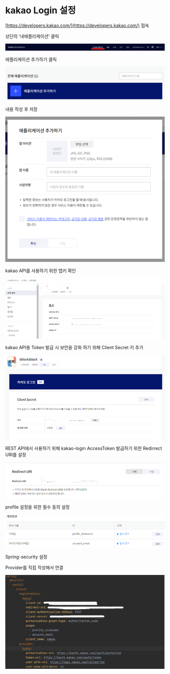 # kakao Login 설정

[https://developers.kakao.com/](https://developers.kakao.com/) 접속

상단의 ‘내애플리케이션’ 클릭

![카카오 로그인 1](./exec/exec_contents/kakao-login1.png)

애플리케이션 추가하기 클릭

![카카오 로그인 2](./exec/exec_contents/kakao-login2.png)

내용 작성 후 저장

![카카오 로그인 3](./exec/exec_contents/kakao-login3.png)

kakao API를 사용하기 위한 앱키 확인

![카카오 로그인 4](./exec/exec_contents/kakao-login4.png)

kakao API용 Token 발급 시 보안을 강화 하기 위해 Client Secret 키 추가

![카카오 로그인 5](./exec/exec_contents/kakao-login5.png)

REST API에서 사용하기 위해 kakao-login AccessToken 발급하기 위한 Redirrect URI를 설정

![카카오 로그인 6](./exec/exec_contents/kakao-login6.png)

profile 설정을 위한 필수 동의 설정

![카카오 로그인 7](./exec/exec_contents/kakao-login7.png)

Spring-security 설정

Provider를 직접 작성해서 연결

![카카오 로그인 8](./exec/exec_contents/kakao-login8.png)
